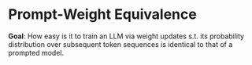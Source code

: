 # Prompt-Weight Equivalence 

**Goal**: How easy is it to train an LLM via weight updates s.t. its probability
distribution over subsequent token sequences is identical to that of a prompted
model.

